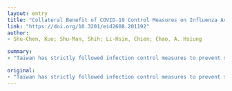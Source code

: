 ```yaml
---
layout: entry
title: "Collateral Benefit of COVID-19 Control Measures on Influenza Activity, Taiwan"
link: "https://doi.org/10.3201/eid2608.201192"
author:
- Shu-Chen, Kuo; Shu-Man, Shih; Li-Hsin, Chien; Chao, A. Hsiung

summary:
- "Taiwan has strictly followed infection control measures to prevent spread of coronavirus disease. National surveillance data revealed drastic decreases in influenza diagnoses in outpatient departments, positiveity rates of clinical specimens, and confirmed severe cases during the first 12 weeks of 2020 compared with the same period of 2019. Taiwan has strict follow-up measures to stop spread of Corona virus. Infection control measures have been strictly followed by Taiwan. The measures are strictly followed. nationwide surveillance data reveals severe cases."

original:
- "Taiwan has strictly followed infection control measures to prevent spread of coronavirus disease. Meanwhile, nationwide surveillance data revealed drastic decreases in influenza diagnoses in outpatient departments, positivity rates of clinical specimens, and confirmed severe cases during the first 12 weeks of 2020 compared with the same period of 2019."
---
```


